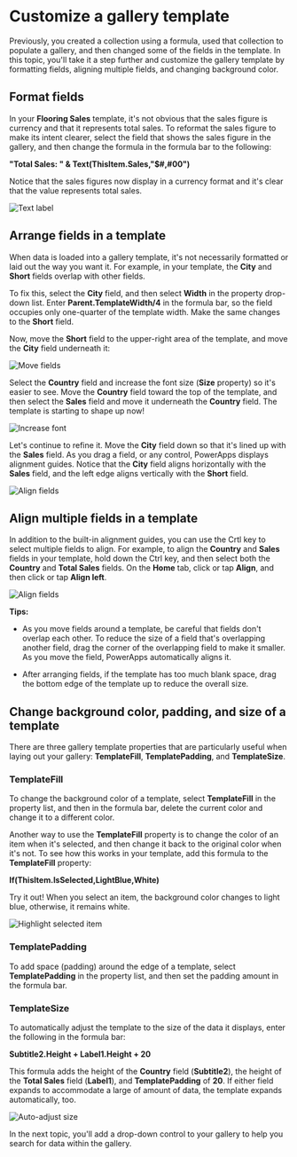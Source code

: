 <properties
   pageTitle="Customize a gallery template | Microsoft PowerApps"
   description="Format fields, align multiple fields, and change colors to customize a gallery template"
   services=""
   suite="powerapps"
   documentationCenter="na"
   authors="skjerland"
   manager="anneta"
   editor=""
   tags=""/>

<tags
   ms.service="powerapps"
   ms.devlang="na"
   ms.topic="get-started-article"
   ms.tgt_pltfrm="na"
   ms.workload="na"
   ms.date="10/09/2017"
   ms.author="sharik"/>

# Customize a gallery template
Previously, you created a collection using a formula, used that collection to populate a gallery, and then changed some of the fields in the template. In this topic, you'll take it a step further and customize the gallery template by formatting fields, aligning multiple fields, and changing background color.

## Format fields
In your **Flooring Sales** template, it's not obvious that the sales figure is currency and that it represents total sales. To reformat the sales figure to make its intent clearer, select the field that shows the sales figure in the gallery, and then change the formula in the formula bar to the following:

**"Total Sales: " & Text(ThisItem.Sales,"$#,#00")**

Notice that the sales figures now display in a currency format and it's clear that the value represents total sales.

![Text label](./media/learning-customize-gallery-template/currency-label.png)

## Arrange fields in a template
When data is loaded into a gallery template, it's not necessarily formatted or laid out the way you want it. For example, in your template, the **City** and **Short** fields overlap with other fields.

To fix this, select the **City** field, and then select **Width** in the property drop-down list. Enter **Parent.TemplateWidth/4** in the formula bar, so the field occupies only one-quarter of the template width. Make the same changes to the **Short** field.

Now, move the **Short** field to the upper-right area of the template, and move the **City** field underneath it:

![Move fields](./media/learning-customize-gallery-template/city-short-move.png)

Select the **Country** field and increase the font size (**Size** property) so it's easier to see. Move the **Country** field toward the top of the template, and then select the **Sales** field and move it underneath the **Country** field. The template is starting to shape up now!

![Increase font](./media/learning-customize-gallery-template/increase-font.png)

Let's continue to refine it. Move the **City** field down so that it's lined up with the **Sales** field. As you drag a field, or any control, PowerApps displays alignment guides. Notice that the **City** field aligns horizontally with the **Sales** field, and the left edge aligns vertically with the **Short** field.  

![Align fields](./media/learning-customize-gallery-template/align-fields.png)


## Align multiple fields in a template
In addition to the built-in alignment guides, you can use the Crtl key to select multiple fields to align. For example, to align the **Country** and **Sales** fields in your template, hold down the Ctrl key, and then select both the **Country** and **Total Sales** fields. On the **Home** tab, click or tap **Align**, and then click or tap **Align left**.

![Align fields](./media/learning-customize-gallery-template/align-left.png)

**Tips:**

- As you move fields around a template, be careful that fields don't overlap each other. To reduce the size of a field that's overlapping another field, drag the corner of the overlapping field to make it smaller. As you move the field, PowerApps automatically aligns it.

- After arranging fields, if the template has too much blank space, drag the bottom edge of the template up to reduce the overall size.

## Change background color, padding, and size of a template
There are three gallery template properties that are particularly useful when laying out your gallery: **TemplateFill**, **TemplatePadding**, and **TemplateSize**.

### TemplateFill

To change the background color of a template, select **TemplateFill** in the property list, and then in the formula bar, delete the current color and change it to a different color.

Another way to use the **TemplateFill** property is to change the color of an item when it's selected, and then change it back to the original color when it's not. To see how this works in your template, add this formula to the **TemplateFill** property:

**If(ThisItem.IsSelected,LightBlue,White)**

Try it out! When you select an item, the background color changes to light blue, otherwise, it remains white.

![Highlight selected item](./media/learning-customize-gallery-template/highlight-selected.png)

### TemplatePadding
To add space (padding) around the edge of a template, select **TemplatePadding** in the property list, and then set the padding amount in the formula bar.

### TemplateSize
To automatically adjust the template to the size of the data it displays,  enter the following in the formula bar:

**Subtitle2.Height + Label1.Height + 20**

This formula adds the height of the **Country** field (**Subtitle2**), the height of the **Total Sales** field (**Label1**), and **TemplatePadding** of **20**. If either field expands to accommodate a large of amount of data, the template expands automatically, too.

![Auto-adjust size](./media/learning-customize-gallery-template/auto-adjust-size.png)

In the next topic, you'll add a drop-down control to your gallery to help you search for data within the gallery.
